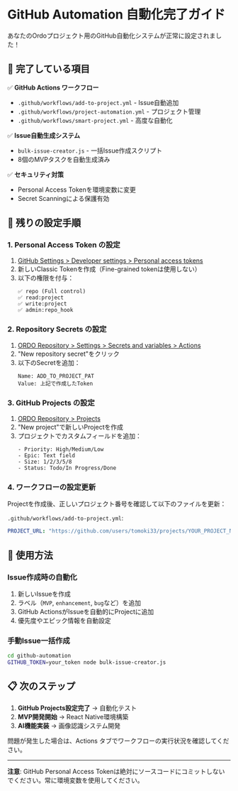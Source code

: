 # GitHub Automation 自動化完了ガイド

あなたのOrdoプロジェクト用のGitHub自動化システムが正常に設定されました！

## 🎉 完了している項目

✅ **GitHub Actions ワークフロー**
- `.github/workflows/add-to-project.yml` - Issue自動追加
- `.github/workflows/project-automation.yml` - プロジェクト管理
- `.github/workflows/smart-project.yml` - 高度な自動化

✅ **Issue自動生成システム**  
- `bulk-issue-creator.js` - 一括Issue作成スクリプト
- 8個のMVPタスクを自動生成済み

✅ **セキュリティ対策**
- Personal Access Tokenを環境変数に変更
- Secret Scanningによる保護有効

## 🔧 残りの設定手順

### 1. Personal Access Token の設定

1. [GitHub Settings > Developer settings > Personal access tokens](https://github.com/settings/tokens)
2. 新しいClassic Tokenを作成（Fine-grained tokenは使用しない）
3. 以下の権限を付与：
   ```
   ✅ repo (Full control)
   ✅ read:project 
   ✅ write:project
   ✅ admin:repo_hook
   ```

### 2. Repository Secrets の設定

1. [ORDO Repository > Settings > Secrets and variables > Actions](https://github.com/tomoki33/ORDO/settings/secrets/actions)
2. "New repository secret"をクリック
3. 以下のSecretを追加：
   ```
   Name: ADD_TO_PROJECT_PAT
   Value: 上記で作成したToken
   ```

### 3. GitHub Projects の設定

1. [ORDO Repository > Projects](https://github.com/tomoki33/ORDO/projects)
2. "New project"で新しいProjectを作成
3. プロジェクトでカスタムフィールドを追加：
   ```
   - Priority: High/Medium/Low
   - Epic: Text field
   - Size: 1/2/3/5/8
   - Status: Todo/In Progress/Done
   ```

### 4. ワークフローの設定更新

Projectを作成後、正しいプロジェクト番号を確認して以下のファイルを更新：

`.github/workflows/add-to-project.yml`:
```yaml
PROJECT_URL: "https://github.com/users/tomoki33/projects/YOUR_PROJECT_NUMBER"
```

## 🚀 使用方法

### Issue作成時の自動化
1. 新しいIssueを作成
2. ラベル（`MVP`, `enhancement`, `bug`など）を追加  
3. GitHub ActionsがIssueを自動的にProjectに追加
4. 優先度やエピック情報を自動設定

### 手動Issue一括作成
```bash
cd github-automation
GITHUB_TOKEN=your_token node bulk-issue-creator.js
```

## 📋 次のステップ

1. **GitHub Projects設定完了** → 自動化テスト
2. **MVP開発開始** → React Native環境構築  
3. **AI機能実装** → 画像認識システム開発

問題が発生した場合は、Actions タブでワークフローの実行状況を確認してください。

---

**注意**: GitHub Personal Access Tokenは絶対にソースコードにコミットしないでください。常に環境変数を使用してください。
